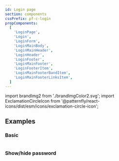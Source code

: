 ```yaml
---
id: Login page
section: components
cssPrefix: pf-c-login
propComponents:
  [
    'LoginPage',
    'Login',
    'LoginForm',
    'LoginMainBody',
    'LoginMainHeader',
    'LoginHeader',
    'LoginFooter',
    'LoginMainFooter',
    'LoginFooterItem',
    'LoginMainFooterBandItem',
    'LoginMainFooterLinksItem',
  ]
---
```


import brandImg2 from './brandImgColor2.svg';
import ExclamationCircleIcon from '@patternfly/react-icons/dist/esm/icons/exclamation-circle-icon';

## Examples
### Basic
```ts file='./LoginPageBasic.tsx' isFullscreen
```

### Show/hide password
```ts file='./LoginPageShowHidePassword.tsx' isFullscreen
```
